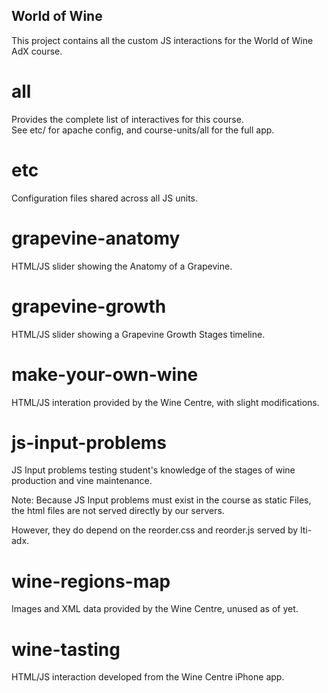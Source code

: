 World of Wine
-------------

This project contains all the custom JS interactions for the World of Wine AdX course.


all
===

Provides the complete list of interactives for this course.  
See etc/ for apache config, and course-units/all for the full app.


etc
===

Configuration files shared across all JS units.


grapevine-anatomy
=================

HTML/JS slider showing the Anatomy of a Grapevine.


grapevine-growth
================

HTML/JS slider showing a Grapevine Growth Stages timeline.


make-your-own-wine
==================

HTML/JS interation provided by the Wine Centre, with slight modifications.


js-input-problems
====================

JS Input problems testing student's knowledge of the stages of wine production
and vine maintenance.

Note: Because JS Input problems must exist in the course as static Files, the
html files are not served directly by our servers.  

However, they do depend on the reorder.css and reorder.js served by lti-adx.


wine-regions-map
================

Images and XML data provided by the Wine Centre, unused as of yet.


wine-tasting
============

HTML/JS interaction developed from the Wine Centre iPhone app.
